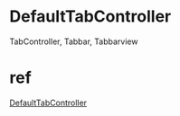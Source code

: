 
# DefaultTabController
TabController, Tabbar, Tabbarview




# ref
[DefaultTabController](https://api.flutter.dev/flutter/material/DefaultTabController-class.html)